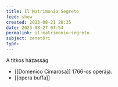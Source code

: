 ```yaml
---
title: Il Matrimonio Segreto
feed: show
created: 2023-08-21 20:35
date: 2023-08-27 07:54
permalink: il-matrimonio-segreto
subject: zenetöri
type: 
---
```


A titkos házasság
- [[Domenico Cimarosa]] 1766-os operája.
- [[opera buffa]]